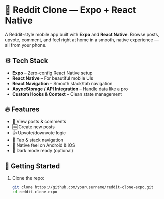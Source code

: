 # 📱 Reddit Clone — Expo + React Native
A Reddit-style mobile app built with **Expo** and **React Native**. Browse posts, upvote, comment, and feel right at home in a smooth, native experience — all from your phone.

## ⚙️ Tech Stack
- **Expo** – Zero-config React Native setup
- **React Native** – For beautiful mobile UIs
- **React Navigation** – Smooth stack/tab navigation
- **AsyncStorage / API Integration** – Handle data like a pro
- **Custom Hooks & Context** – Clean state management

## 🔥 Features
- 📰 View posts & comments  
- 🆕 Create new posts  
- 👍 Upvote/downvote logic  
- 🧭 Tab & stack navigation  
- 📱 Native feel on Android & iOS  
- 🌙 Dark mode ready (optional)

## 🚀 Getting Started
1. Clone the repo:
   ```bash
   git clone https://github.com/yourusername/reddit-clone-expo.git
   cd reddit-clone-expo
